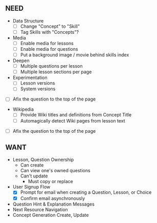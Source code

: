 NEED
----

+ Data Structure
  - [ ] Change "Concept" to "Skill"
  - [ ] Tag Skills with "Concepts"?
+ Media
  - [ ] Enable media for lessons
  - [ ] Enable media for questions
  - [ ] Put a background image / movie behind skills index
+ Deepen
  - [ ] Multiple questions per lesson
  - [ ] Multiple lesson sections per page
+ Experimentation
  - [ ] Lesson versions
  - [ ] System versions
+ [ ] Afix the question to the top of the page
+ Wikipedia
  - [ ] Provide Wiki titles and definitions from Concept Title
  - [ ] Automagically detect Wiki pages from lesson text
+ [ ] Afix the question to the top of the page

WANT
----

+ Lesson, Question Ownership
  - Can create
  - Can view one's owned questions
  - Can't update
    * Must copy or replace
+ User Signup Flow
  - [x] Prompt for email when creating a Question, Lesson, or Choice
  - [x] Confirm email asynchronously
+ Question Hint & Explanation Messages
+ Next Resource Navigation
+ Concept Generation Create, Update
